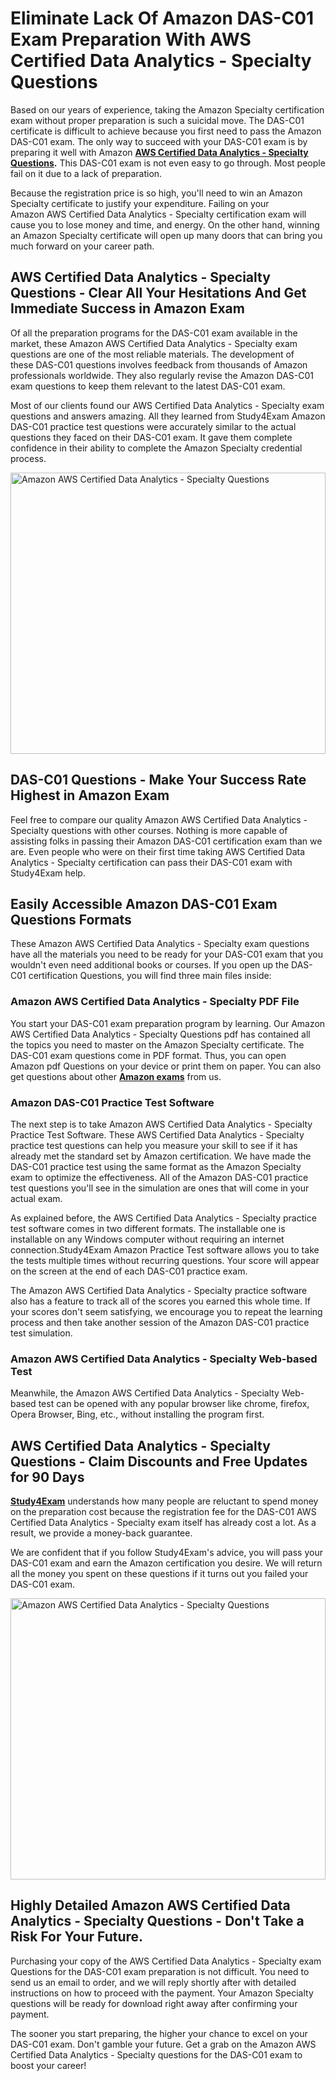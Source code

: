 <h1><strong>Eliminate Lack Of Amazon DAS-C01 Exam Preparation With AWS Certified Data Analytics - Specialty Questions</strong></h1>

<p>Based on our years of experience, taking the Amazon Specialty certification exam without proper preparation is such a suicidal move. The DAS-C01 certificate is difficult to achieve because you first need to pass the Amazon DAS-C01 exam. The only way to succeed with your DAS-C01 exam is by preparing it well with Amazon <strong><a href="https://www.study4exam.com/amazon/aws-certified-data-analytics-specialty-questions-pdf">AWS Certified Data Analytics - Specialty Questions</a>.</strong> This DAS-C01 exam is not even easy to go through. Most people fail on it due to a lack of preparation.</p>

<p>Because the registration price is so high, you'll need to win an Amazon Specialty certificate to justify your expenditure. Failing on your Amazon AWS Certified Data Analytics - Specialty certification exam will cause you to lose money and time, and energy. On the other hand, winning an Amazon Specialty certificate will open up many doors that can bring you much forward on your career path.</p>

<h2><strong>AWS Certified Data Analytics - Specialty Questions - Clear All Your Hesitations And Get Immediate Success in Amazon Exam</strong></h2>

<p>Of all the preparation programs for the DAS-C01 exam available in the market, these Amazon AWS Certified Data Analytics - Specialty exam questions are one of the most reliable materials. The development of these DAS-C01 questions involves feedback from thousands of Amazon professionals worldwide. They also regularly revise the Amazon DAS-C01 exam questions to keep them relevant to the latest DAS-C01 exam. </p>

<p>Most of our clients found our AWS Certified Data Analytics - Specialty exam questions and answers amazing. All they learned from Study4Exam Amazon DAS-C01 practice test questions were accurately similar to the actual questions they faced on their DAS-C01 exam. It gave them complete confidence in their ability to complete the Amazon Specialty credential process.</p>

<p><a href="https://www.study4exam.com/amazon/das-c01" target="_blank"><img alt="Amazon AWS Certified Data Analytics - Specialty Questions" src="https://www.thequestionanswers.com/wp-content/uploads/2022/02/Study4Exam-Certification-Exams-Questions.webp" style="width: 100%; height: 450px;" /></a></p>

<h2><strong>DAS-C01 Questions - Make Your Success Rate Highest in Amazon Exam</strong> </h2>

<p>Feel free to compare our quality Amazon AWS Certified Data Analytics - Specialty questions with other courses. Nothing is more capable of assisting folks in passing their Amazon DAS-C01 certification exam than we are. Even people who were on their first time taking AWS Certified Data Analytics - Specialty certification can pass their DAS-C01 exam with Study4Exam help.</p>

<h2><strong>Easily Accessible Amazon DAS-C01 Exam Questions Formats</strong></h2>

<p>These Amazon AWS Certified Data Analytics - Specialty exam questions have all the materials you need to be ready for your DAS-C01 exam that you wouldn't even need additional books or courses. If you open up the DAS-C01 certification Questions, you will find three main files inside:</p>

<h3><strong>Amazon AWS Certified Data Analytics - Specialty PDF File</strong></h3>

<p>You start your DAS-C01 exam preparation program by learning. Our Amazon AWS Certified Data Analytics - Specialty Questions pdf has contained all the topics you need to master on the Amazon Specialty certificate. The DAS-C01 exam questions come in PDF format. Thus, you can open Amazon pdf Questions on your device or print them on paper. You can also get questions about other <a href="https://www.study4exam.com/amazon-exams" target="_blank"><strong>Amazon exams</strong></a> from us.</p>

<h3><strong>Amazon DAS-C01 Practice Test Software</strong></h3>

<p>The next step is to take Amazon AWS Certified Data Analytics - Specialty Practice Test Software. These AWS Certified Data Analytics - Specialty practice test questions can help you measure your skill to see if it has already met the standard set by Amazon certification. We have made the DAS-C01 practice test using the same format as the Amazon Specialty exam to optimize the effectiveness. All of the Amazon DAS-C01 practice test questions you'll see in the simulation are ones that will come in your actual exam.</p>

<p>As explained before, the AWS Certified Data Analytics - Specialty practice test software comes in two different formats. The installable one is installable on any Windows computer without requiring an internet connection.Study4Exam Amazon Practice Test software allows you to take the tests multiple times without recurring questions. Your score will appear on the screen at the end of each DAS-C01 practice exam.</p>

<p>The Amazon AWS Certified Data Analytics - Specialty practice software also has a feature to track all of the scores you earned this whole time. If your scores don't seem satisfying, we encourage you to repeat the learning process and then take another session of the Amazon DAS-C01 practice test simulation. </p>

<h3><strong>Amazon AWS Certified Data Analytics - Specialty Web-based Test</strong></h3>

<p>Meanwhile, the Amazon AWS Certified Data Analytics - Specialty Web-based test can be opened with any popular browser like chrome, firefox, Opera Browser, Bing, etc., without installing the program first.</p>

<h2><strong>AWS Certified Data Analytics - Specialty Questions - Claim Discounts and Free Updates for 90 Days</strong></h2>

<p><a href="https://www.study4exam.com/" target="_blank"><strong>Study4Exam</strong></a> understands how many people are reluctant to spend money on the preparation cost because the registration fee for the DAS-C01 AWS Certified Data Analytics - Specialty exam itself has already cost a lot. As a result, we provide a money-back guarantee.</p>

<p>We are confident that if you follow Study4Exam's advice, you will pass your DAS-C01 exam and earn the Amazon certification you desire. We will return all the money you spent on these questions if it turns out you failed your DAS-C01 exam.</p>

<p><a href="https://www.study4exam.com/amazon/das-c01" target="_blank"><img alt="Amazon AWS Certified Data Analytics - Specialty Questions" src="https://www.thequestionanswers.com/wp-content/uploads/2022/02/Study4Exam-Cert-Exams-Questions-Discount.webp" style="width: 100%; height: 450px;" /></a></p>

<h2><strong>Highly Detailed Amazon AWS Certified Data Analytics - Specialty Questions - Don't Take a Risk For Your Future.</strong></h2>

<p>Purchasing your copy of the AWS Certified Data Analytics - Specialty exam Questions for the DAS-C01 exam preparation is not difficult. You need to send us an email to order, and we will reply shortly after with detailed instructions on how to proceed with the payment. Your Amazon Specialty questions will be ready for download right away after confirming your payment.</p>

<p>The sooner you start preparing, the higher your chance to excel on your DAS-C01 exam. Don't gamble your future. Get a grab on the Amazon AWS Certified Data Analytics - Specialty questions for the DAS-C01 exam to boost your career!</p>
